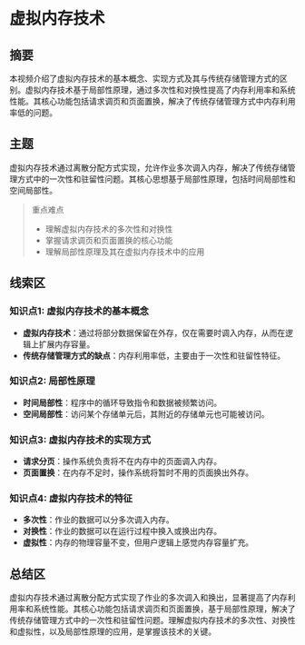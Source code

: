 # 虚拟内存技术

## 摘要

本视频介绍了虚拟内存技术的基本概念、实现方式及其与传统存储管理方式的区别。虚拟内存技术基于局部性原理，通过多次性和对换性提高了内存利用率和系统性能。其核心功能包括请求调页和页面置换，解决了传统存储管理方式中内存利用率低的问题。

## 主题

虚拟内存技术通过离散分配方式实现，允许作业多次调入内存，解决了传统存储管理方式中的一次性和驻留性问题。其核心思想基于局部性原理，包括时间局部性和空间局部性。

> 重点难点
>
> - 理解虚拟内存技术的多次性和对换性
> - 掌握请求调页和页面置换的核心功能
> - 理解局部性原理及其在虚拟内存技术中的应用

## 线索区

### 知识点1: 虚拟内存技术的基本概念
- **虚拟内存技术**：通过将部分数据保留在外存，仅在需要时调入内存，从而在逻辑上扩展内存容量。
- **传统存储管理方式的缺点**：内存利用率低，主要由于一次性和驻留性特征。

### 知识点2: 局部性原理
- **时间局部性**：程序中的循环导致指令和数据被频繁访问。
- **空间局部性**：访问某个存储单元后，其附近的存储单元也可能被访问。

### 知识点3: 虚拟内存技术的实现方式
- **请求分页**：操作系统负责将不在内存中的页面调入内存。
- **页面置换**：在内存不足时，操作系统将暂时不用的页面换出外存。

### 知识点4: 虚拟内存技术的特征
- **多次性**：作业的数据可以分多次调入内存。
- **对换性**：作业的数据可以在运行过程中换入或换出内存。
- **虚拟性**：内存的物理容量不变，但用户逻辑上感觉内存容量扩充。

## 总结区

虚拟内存技术通过离散分配方式实现了作业的多次调入和换出，显著提高了内存利用率和系统性能。其核心功能包括请求调页和页面置换，基于局部性原理，解决了传统存储管理方式中的一次性和驻留性问题。理解虚拟内存技术的多次性、对换性和虚拟性，以及局部性原理的应用，是掌握该技术的关键。